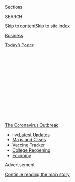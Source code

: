<div id="app">

<div>

<div>

<div>

<div class="NYTAppHideMasthead css-1q2w90k e1suatyy0">

<div class="section css-ui9rw0 e1suatyy2">

<div class="css-eph4ug er09x8g0">

<div class="css-6n7j50">

</div>

<span class="css-1dv1kvn">Sections</span>

<div class="css-10488qs">

<span class="css-1dv1kvn">SEARCH</span>

</div>

[Skip to content](#site-content)[Skip to site
index](#site-index)

</div>

<div id="masthead-section-label" class="css-1wr3we4 eaxe0e00">

[Business](https://www.nytimes3xbfgragh.onion/section/business)

</div>

<div class="css-10698na e1huz5gh0">

</div>

</div>

<div id="masthead-bar-one" class="section hasLinks css-15hmgas e1csuq9d3">

<div class="css-uqyvli e1csuq9d0">

</div>

<div class="css-1uqjmks e1csuq9d1">

</div>

<div class="css-9e9ivx">

[](https://myaccount.nytimes3xbfgragh.onion/auth/login?response_type=cookie&client_id=vi)

</div>

<div class="css-1bvtpon e1csuq9d2">

[Today’s
Paper](https://www.nytimes3xbfgragh.onion/section/todayspaper)

</div>

</div>

</div>

</div>

<div data-aria-hidden="false">

<div id="site-content" data-role="main">

<div>

<div class="css-1aor85t" style="opacity:0.000000001;z-index:-1;visibility:hidden">

<div class="css-1hqnpie">

<div class="css-epjblv">

<span class="css-17xtcya">[Business](/section/business)</span><span class="css-x15j1o">|</span><span class="css-fwqvlz">Trump
Administration Restricts Entry Into U.S. From
China</span>

</div>

<div class="css-k008qs">

<div class="css-1iwv8en">

<span class="css-18z7m18"></span>

<div>

</div>

</div>

<span class="css-1n6z4y">https://nyti.ms/2vzWnu1</span>

<div class="css-1705lsu">

<div class="css-4xjgmj">

<div class="css-4skfbu" data-role="toolbar" data-aria-label="Social Media Share buttons, Save button, and Comments Panel with current comment count" data-testid="share-tools">

  - 
  - 
  - 
  - 
    
    <div class="css-6n7j50">
    
    </div>

  - 

</div>

</div>

</div>

</div>

</div>

</div>

<div id="NYT_TOP_BANNER_REGION" class="css-13pd83m">

<div>

<div id="styln-prism-menu-1592847958612" class="section interactive-content interactive-size-medium css-1edisqu">

<div class="css-17ih8de interactive-body">

<div id="scroll-container" class="css-1gj85ro">

[<span class="styln-title-wrap"><span class="css-1pje3qr">The
Coronavirus</span><span class="css-1pje3qr">
Outbreak</span></span>](https://www.nytimes3xbfgragh.onion/news-event/coronavirus?action=click&pgtype=Article&state=default&region=TOP_BANNER&context=storylines_menu)

  - <span class="css-kqxiym" data-emphasize="true">live</span>[Latest
    Updates](https://www.nytimes3xbfgragh.onion/2020/08/04/world/coronavirus-cases.html?action=click&pgtype=Article&state=default&region=TOP_BANNER&context=storylines_menu)
  - [Maps and
    Cases](https://www.nytimes3xbfgragh.onion/interactive/2020/us/coronavirus-us-cases.html?action=click&pgtype=Article&state=default&region=TOP_BANNER&context=storylines_menu)
  - [Vaccine
    Tracker](https://www.nytimes3xbfgragh.onion/interactive/2020/science/coronavirus-vaccine-tracker.html?action=click&pgtype=Article&state=default&region=TOP_BANNER&context=storylines_menu)
  - [College
    Reopening](https://www.nytimes3xbfgragh.onion/2020/08/02/us/covid-college-reopening.html?action=click&pgtype=Article&state=default&region=TOP_BANNER&context=storylines_menu)
  - [Economy](https://www.nytimes3xbfgragh.onion/live/2020/08/04/business/stock-market-today-coronavirus?action=click&pgtype=Article&state=default&region=TOP_BANNER&context=storylines_menu)

</div>

</div>

</div>

</div>

</div>

<div id="top-wrapper" class="css-1sy8kpn">

<div id="top-slug" class="css-l9onyx">

Advertisement

</div>

[Continue reading the main
story](#after-top)

<div class="ad top-wrapper" style="text-align:center;height:100%;display:block;min-height:250px">

<div id="top" class="place-ad" data-position="top" data-size-key="top">

</div>

</div>

<div id="after-top">

</div>

</div>

<div>

<div id="sponsor-wrapper" class="css-1hyfx7x">

<div id="sponsor-slug" class="css-19vbshk">

Supported by

</div>

[Continue reading the main
story](#after-sponsor)

<div id="sponsor" class="ad sponsor-wrapper" style="text-align:center;height:100%;display:block">

</div>

<div id="after-sponsor">

</div>

</div>

<div class="css-186x18t">

</div>

<div class="css-1vkm6nb ehdk2mb0">

# Trump Administration Restricts Entry Into U.S. From China

</div>

The travel disruption sent shocks through the stock market and rattled
industries that depend on the flow of goods and people between the
world’s two largest economies.

<div class="css-79elbk" data-testid="photoviewer-wrapper">

<div class="css-z3e15g" data-testid="photoviewer-wrapper-hidden">

</div>

<div class="css-1a48zt4 ehw59r15" data-testid="photoviewer-children">

![<span class="css-16f3y1r e13ogyst0" data-aria-hidden="true">The United
States will begin funneling all flights from China to just a few
airports, including Kennedy International in New
York. </span><span class="css-cnj6d5 e1z0qqy90" itemprop="copyrightHolder"><span class="css-1ly73wi e1tej78p0">Credit...</span><span><span>Johnny
Milano for The New York
Times</span></span></span>](https://static01.graylady3jvrrxbe.onion/images/2020/01/31/business/31CHINA-TRAVEL-HFO/merlin_168164580_cfaa2942-db55-430f-8c09-26ad29a06d9b-articleLarge.jpg?quality=75&auto=webp&disable=upscale)

</div>

</div>

<div class="css-18e8msd">

<div class="css-pdw9fk epjyd6m0">

<div class="css-1txwxcy ey68jwv0" data-aria-hidden="true">

[![Michael
Corkery](https://static01.graylady3jvrrxbe.onion/images/2018/02/16/multimedia/author-michael-corkery/author-michael-corkery-thumbLarge.jpg
"Michael Corkery")](https://www.nytimes3xbfgragh.onion/by/michael-corkery)[![Annie
Karni](https://static01.graylady3jvrrxbe.onion/images/2019/02/05/multimedia/author-annie-karni/author-annie-karni-thumbLarge.png
"Annie Karni")](https://www.nytimes3xbfgragh.onion/by/annie-karni)

</div>

<div class="css-1baulvz">

By [<span class="css-1baulvz" itemprop="name">Michael
Corkery</span>](https://www.nytimes3xbfgragh.onion/by/michael-corkery)
and [<span class="css-1baulvz last-byline" itemprop="name">Annie
Karni</span>](https://www.nytimes3xbfgragh.onion/by/annie-karni)

</div>

</div>

  - 
    
    <div class="css-ld3wwf e16638kd2">
    
    Published Jan. 31, 2020Updated Feb. 10,
    2020
    
    </div>

  - 
    
    <div class="css-4xjgmj">
    
    <div class="css-pvvomx" data-role="toolbar" data-aria-label="Social Media Share buttons, Save button, and Comments Panel with current comment count" data-testid="share-tools">
    
      - 
      - 
      - 
      - 
        
        <div class="css-6n7j50">
        
        </div>
    
      - 
    
    </div>
    
    </div>

</div>

</div>

<div class="section meteredContent css-1r7ky0e" name="articleBody" itemprop="articleBody">

<div class="css-1fanzo5 StoryBodyCompanionColumn">

<div class="css-53u6y8">

[*Read about the latest developments in the coronavirus outbreak
here*](https://www.nytimes3xbfgragh.onion/2020/02/02/world/asia/china-coronavirus.html)*.*

Moving to counter the spreading
[coronavirus](https://www.nytimes3xbfgragh.onion/2020/02/10/business/china-coronavirus-philippines-travel.html)
outbreak, the Trump administration said Friday that it would bar entry
by most foreign nationals who had recently visited China and put some
American
[travelers](https://www.nytimes3xbfgragh.onion/2020/02/10/business/china-coronavirus-philippines-travel.html)
under a quarantine as it declared a rare public health emergency.

The temporary restrictions followed announcements by American Airlines,
Delta Air Lines and United Airlines that they would suspend air service
between the United States and China for several months.

The
[travel](https://www.nytimes3xbfgragh.onion/2020/02/10/business/china-coronavirus-philippines-travel.html)
disruption sent shocks through the stock market and rattled industries
that depend on the flow of goods and people between the world’s two
largest economies. Planning was upended for companies across a vast
global supply chain, from Apple to John Deere, the tractor company.

The S\&P 500 suffered its worst loss since October, falling 1.8 percent,
as the spread of the virus — and the increasingly urgent efforts by
companies and governments to contain it — fanned fears of an economic
slowdown.

</div>

</div>

<div class="css-1fanzo5 StoryBodyCompanionColumn">

<div class="css-53u6y8">

The government travel restrictions, which will take effect on Sunday
evening, were announced by Alex Azar, the secretary of health and human
services, who declared that the coronavirus posed “a public health
emergency in the United States.”

The administration’s action will restrict all foreign nationals who have
been to China in the past 14 days from entering the United States. The
restriction does not include immediate family members of American
citizens and permanent residents. Nearly three million Chinese residents
traveled to the United States in 2018, according to [federal data based
on travel
records](https://travel.trade.gov/view/m-2017-I-001/index.asp).

The travel restrictions and the airline’s announcements showed how
rapidly concerns about the virus have escalated into a grave test of the
global economy, for which there is no recent precedent. Three weeks
after the first virus-related death was reported, China has found itself
increasingly cut off from its biggest trading partner, the United
States, and many other nations.

Chinese officials said on Saturday that there had been an additional 46
deaths in the country, the most so far in a 24-hour period, raising the
death toll to 259. It said confirmed infections had grown to nearly
12,000, from 1,300 a week earlier.

About 100 cases have been [confirmed across 21 other
countries](https://www.nytimes3xbfgragh.onion/2020/02/01/nyregion/coronavirus-new-york-city.html),
including seven reported cases in the United States. Russia, Italy and
Britain each reported their first infections on Friday, two from each
country. The four patients in Italy and Russia were Chinese citizens,
the authorities there said; Britain did not release any details.

</div>

</div>

<div class="css-1fanzo5 StoryBodyCompanionColumn">

<div class="css-53u6y8">

To address the outbreak, China has extended the Lunar New Year holiday,
which was to have ended Thursday, into next week. In cities across the
country, [including those far from the center of the
outbreak](https://www.nytimes3xbfgragh.onion/2020/01/25/world/asia/china-wuhan-coronavirus.html?searchResultPosition=2),
there were eerie scenes Friday of all-but-empty streets and highways,
closed shops, trains without passengers and nearly deserted public
spaces that are normally
packed.

<div id="NYT_MAIN_CONTENT_1_REGION" class="css-9tf9ac">

<div>

<div id="styln-covid-updates-markets" class="section interactive-content interactive-size-medium css-1ftcdic">

<div class="css-17ih8de interactive-body">

<div id="styln-briefing-block">

<div class="briefing-block-header-section">

# [Latest Updates: Economy](https://www.nytimes3xbfgragh.onion/live/2020/08/04/business/stock-market-today-coronavirus?action=click&pgtype=Article&state=default&region=MAIN_CONTENT_1&context=storylines_live_updates)

</div>

<div class="briefing-block-lb-items">

<div class="briefing-block-update-time active">

[21m
ago](https://www.nytimes3xbfgragh.onion/live/2020/08/04/business/stock-market-today-coronavirus?action=click&pgtype=Article&state=default&region=MAIN_CONTENT_1&context=storylines_live_updates#fox-corporations-plunging-profit-is-cushioned-by-fox-news)

</div>

<div>

[Fox Corporation’s plunging profit is cushioned by Fox
News.](https://www.nytimes3xbfgragh.onion/live/2020/08/04/business/stock-market-today-coronavirus?action=click&pgtype=Article&state=default&region=MAIN_CONTENT_1&context=storylines_live_updates#fox-corporations-plunging-profit-is-cushioned-by-fox-news)

</div>

<div class="briefing-block-update-time active">

[45m
ago](https://www.nytimes3xbfgragh.onion/live/2020/08/04/business/stock-market-today-coronavirus?action=click&pgtype=Article&state=default&region=MAIN_CONTENT_1&context=storylines_live_updates#trading-in-kodak-shares-comes-under-scrutiny)

</div>

<div>

[Trading in Kodak shares comes under
scrutiny.](https://www.nytimes3xbfgragh.onion/live/2020/08/04/business/stock-market-today-coronavirus?action=click&pgtype=Article&state=default&region=MAIN_CONTENT_1&context=storylines_live_updates#trading-in-kodak-shares-comes-under-scrutiny)

</div>

<div class="briefing-block-update-time active">

[2h
ago](https://www.nytimes3xbfgragh.onion/live/2020/08/04/business/stock-market-today-coronavirus?action=click&pgtype=Article&state=default&region=MAIN_CONTENT_1&context=storylines_live_updates#disney-lost-4-7-billion-last-quarter-but-its-newest-business-was-a-big-hit)

</div>

<div>

[Disney lost $4.7 billion last quarter, but its newest business was a
big
hit.](https://www.nytimes3xbfgragh.onion/live/2020/08/04/business/stock-market-today-coronavirus?action=click&pgtype=Article&state=default&region=MAIN_CONTENT_1&context=storylines_live_updates#disney-lost-4-7-billion-last-quarter-but-its-newest-business-was-a-big-hit)

</div>

</div>

<div class="briefing-block-footer">

<div class="briefing-block-footer-meta">

[See more
updates](https://www.nytimes3xbfgragh.onion/live/2020/08/04/business/stock-market-today-coronavirus?action=click&pgtype=Article&state=default&region=MAIN_CONTENT_1&context=storylines_live_updates)

</div>

<div class="briefing-block-briefinglinks">

<span>More live coverage:</span>
[Global](https://www.nytimes3xbfgragh.onion/2020/08/04/world/coronavirus-cases.html?action=click&pgtype=Article&state=default&region=MAIN_CONTENT_1&context=storylines_live_updates)

</div>

</div>

</div>

</div>

</div>

</div>

</div>

The slowdown in activity has raised fears that essential supplies,
including food, will run short, which the government insists it will not
allow to happen.

And it is unclear when China’s economic engine — a huge producer of both
consumer goods and industrial components — might return to anything
resembling normal.

</div>

</div>

<div class="css-79elbk" data-testid="photoviewer-wrapper">

<div class="css-z3e15g" data-testid="photoviewer-wrapper-hidden">

</div>

<div class="css-1a48zt4 ehw59r15" data-testid="photoviewer-children">

![<span class="css-16f3y1r e13ogyst0" data-aria-hidden="true">A screen
informed travelers of a canceled Delta Air Lines flight to Shanghai at
Seattle-Tacoma International
Airport..</span><span class="css-cnj6d5 e1z0qqy90" itemprop="copyrightHolder"><span class="css-1ly73wi e1tej78p0">Credit...</span><span>David
Ryder for The New York
Times</span></span>](https://static01.graylady3jvrrxbe.onion/images/2020/01/31/business/31airlines-travel5/merlin_168168660_4a39e5f9-f2ff-4fe2-862c-90f1de751ec0-articleLarge.jpg?quality=75&auto=webp&disable=upscale)

</div>

</div>

<div class="css-79elbk" data-testid="photoviewer-wrapper">

<div class="css-z3e15g" data-testid="photoviewer-wrapper-hidden">

</div>

<div class="css-1a48zt4 ehw59r15" data-testid="photoviewer-children">

<div class="css-1xdhyk6 erfvjey0">

<span class="css-1ly73wi e1tej78p0">Image</span>

<div class="css-zjzyr8">

<div data-testid="lazyimage-container" style="height:257.77777777777777px">

</div>

</div>

</div>

<span class="css-16f3y1r e13ogyst0" data-aria-hidden="true">A traveler
checking for departure information on a screen at Seattle-Tacoma
International
Airport.</span><span class="css-cnj6d5 e1z0qqy90" itemprop="copyrightHolder"><span class="css-1ly73wi e1tej78p0">Credit...</span><span>David
Ryder for The New York Times</span></span>

</div>

</div>

<div class="css-1fanzo5 StoryBodyCompanionColumn">

<div class="css-53u6y8">

Many companies said they were relatively well positioned for the
disruption, thanks in part to the recent easing of the trade tensions
between China and the United States. Faced with the threat of tariffs,
many companies — particularly retailers — had stocked up on imports from
China, or found suppliers in other parts of Asia.

But if the restrictions in China are kept in place for many months and
the virus keeps spreading, profits will suffer.

</div>

</div>

<div class="css-1fanzo5 StoryBodyCompanionColumn">

<div class="css-53u6y8">

Forsake, a footwear company based in Boston, has most of its supply
chain and production facility in Zhongshan in southeastern China. The
company received its spring orders before the annual holiday closing and
is stocked through July. After that, said Sam Barstow, the president and
chief operating officer, who knows?

“We don’t really know what we’re planning for,” Mr. Barstow said.

Tim Cook, Apple’s chief executive, said on an earnings call this week
that many of its suppliers’ factories in China would remain closed until
Feb. 10.

Apple had closed one retail store in China, and said traffic into its
stores across China had decreased in recent days. Apple is frequently
“deep cleaning” its stores and regularly checking the temperature of
its employees there, Mr. Cook said.

The airlines are also braced for prolonged turmoil. American said all of
its flights between the United States and mainland China were being
suspended immediately, through March 27.

United and Delta said their flights on those routes would be suspended
by next Thursday. United said it expected to resume operations on March
28, while Delta said its suspension would last through April 30. The
three airlines accounted for more than a third of all travel between
China and the United States in 2018.

In 2018, more than 8.5 million passengers traveled between the United
States and China, according to data from the United States
Transportation Department. Most flew on a handful of Chinese airlines,
none of which immediately responded to requests for comment Friday on
any plans to halt or modify service.

The coronavirus has already sickened more people than the outbreak of
the SARS virus did in the eight-month outbreak of 2002 and 2003.

</div>

</div>

<div class="css-1fanzo5 StoryBodyCompanionColumn">

<div class="css-53u6y8">

The SARS outbreak coincided with a relatively brief slowdown of global
growth in early 2003, which was followed by a sharp rebound.

SARS, however, is an imperfect comparison because at the time China
represented just 5 percent of the global economy. In 2019, China
accounted for about 18 percent, according to JPMorgan Chase economists.

“The much larger role of China in the global economy versus 2003 implies
much greater global spillover risks,” the bank wrote in a research note
on Friday.

On Wednesday, the JPMorgan Chase economists cut their forecast for
Chinese economic growth sharply for the first quarter to incorporate the
impact of the virus. They now expect that the Chinese economy will grow
at an annualized rate of 4.9 percent in the first quarter, down from the
6.3 percent pace they previously predicted.

The new forecasts reflect the expectation of sharp decelerations in
retail sales, industrial production and business investment. But the
forecast also calls for a strong rebound in economic activity in the
second quarter, as the impact of the outbreak dissipates.

Concerns about global growth have pushed the benchmark American oil
price below $52 a barrel, from more than $60 at the start of the year,
and have sent the shares of energy companies lower. Tech stocks have
also suffered, with particular weakness in the semiconductor sector,
which is closely linked to supply chains based in and around
China.

</div>

</div>

<div class="css-79elbk" data-testid="photoviewer-wrapper">

<div class="css-z3e15g" data-testid="photoviewer-wrapper-hidden">

</div>

<div class="css-1a48zt4 ehw59r15" data-testid="photoviewer-children">

<div class="css-1xdhyk6 erfvjey0">

<span class="css-1ly73wi e1tej78p0">Image</span>

<div class="css-zjzyr8">

<div data-testid="lazyimage-container" style="height:257.77777777777777px">

</div>

</div>

</div>

<span class="css-16f3y1r e13ogyst0" data-aria-hidden="true">Delta said
its suspension of flights between China and the United States would last
through April
30. </span><span class="css-cnj6d5 e1z0qqy90" itemprop="copyrightHolder"><span class="css-1ly73wi e1tej78p0">Credit...</span><span>David
Ryder for The New York Times</span></span>

</div>

</div>

<div class="css-1fanzo5 StoryBodyCompanionColumn">

<div class="css-53u6y8">

On Thursday, the State Department raised its [travel
advisory](https://www.nytimes3xbfgragh.onion/2020/01/30/world/asia/Coronavirus-travel-advisory-.html)
to Level 4 — “Do not travel” — a rating reserved for situations in which
the government expects to have very limited ability to help citizens
abroad. The World Health Organization declared a global health emergency
because of the spreading virus, though it opposed restrictions on travel
or trade with China.

</div>

</div>

<div class="css-1fanzo5 StoryBodyCompanionColumn">

<div class="css-53u6y8">

Mr. Azar, the United States health secretary, and other members of a
Trump administration task force emphasized on Friday that the current
risk to the American public from the coronavirus was low.

But the drastic travel restriction suggested that the risks in the
United States could grow quickly and unpredictably.

Dr. Anthony S. Fauci, the director of the National Institute of Allergy
and Infectious Diseases, said at a Washington briefing that the actions
were being taken because there were “a lot of unknowns” surrounding the
virus and its transmission path. Unlike influenza, which is fairly
predictable in terms of infection and mortality, Dr. Fauci said there
was not the same certainty about the rate and path of the coronavirus
transmission.

“The number of cases have steeply inclined with every day,” Dr. Fauci
said.

In addition to the restrictions on foreign nationals traveling from
China, the United States will begin funneling all flights from China to
just a few airports, including Kennedy International in New York, O’Hare
in Chicago and San Francisco International.

Officials said any American citizen returning to the United States from
the Hubei Province in China, where the outbreak is centered, would be
subject to up to 14 days of mandatory quarantine. Any American returning
to the country who has visited the rest of mainland China within the
last 14 days will undergo proactive health screening at selective ports
of entry.

The government also [imposed a two-week
quarantine](https://www.nytimes3xbfgragh.onion/2020/01/31/health/quarantine-coronavirus.html)
on 195 people who were evacuated on Wednesday from Wuhan, China, to a
California military base.

</div>

</div>

<div class="css-1fanzo5 StoryBodyCompanionColumn">

<div class="css-53u6y8">

Some public health and policy experts said the restrictions announced
Friday, weeks after the virus was discovered in China, might not do as
much officials hoped in containing the contagion.

At this point, sharply curtailing air travel to and from China is more
of an emotional or political reaction, said Dr. Michael T. Osterholm, an
epidemiologist and director of the Center for Infectious Disease
Research and Policy at the University of Minnesota.

“The cow’s already out of the barn,” he said, ”and we’re now talking
about shutting the barn door.”

Reporting was contributed by Matt Phillips, Patricia Cohen, Niraj
Chokshi, Jack Nicas, Knvul Sheikh, Russell Goldman, Chris Buckley,
Elaine Yu, Richard C. Paddock, Richard Perez-Peña, Elisabetta Povoledo
and Jason Horowitz.

</div>

</div>

<div>

</div>

<div class="css-1fanzo5 StoryBodyCompanionColumn">

<div class="css-53u6y8">

</div>

</div>

</div>

<div>

</div>

<div>

</div>

<div>

</div>

<div>

<div id="bottom-wrapper" class="css-1ede5it">

<div id="bottom-slug" class="css-l9onyx">

Advertisement

</div>

[Continue reading the main
story](#after-bottom)

<div id="bottom" class="ad bottom-wrapper" style="text-align:center;height:100%;display:block;min-height:90px">

</div>

<div id="after-bottom">

</div>

</div>

</div>

</div>

</div>

## Site Index

<div>

</div>

## Site Information Navigation

  - [© <span>2020</span> <span>The New York Times
    Company</span>](https://help.nytimes3xbfgragh.onion/hc/en-us/articles/115014792127-Copyright-notice)

<!-- end list -->

  - [NYTCo](https://www.nytco.com/)
  - [Contact
    Us](https://help.nytimes3xbfgragh.onion/hc/en-us/articles/115015385887-Contact-Us)
  - [Work with us](https://www.nytco.com/careers/)
  - [Advertise](https://nytmediakit.com/)
  - [T Brand Studio](http://www.tbrandstudio.com/)
  - [Your Ad
    Choices](https://www.nytimes3xbfgragh.onion/privacy/cookie-policy#how-do-i-manage-trackers)
  - [Privacy](https://www.nytimes3xbfgragh.onion/privacy)
  - [Terms of
    Service](https://help.nytimes3xbfgragh.onion/hc/en-us/articles/115014893428-Terms-of-service)
  - [Terms of
    Sale](https://help.nytimes3xbfgragh.onion/hc/en-us/articles/115014893968-Terms-of-sale)
  - [Site
    Map](https://spiderbites.nytimes3xbfgragh.onion)
  - [Help](https://help.nytimes3xbfgragh.onion/hc/en-us)
  - [Subscriptions](https://www.nytimes3xbfgragh.onion/subscription?campaignId=37WXW)

</div>

</div>

</div>

</div>
